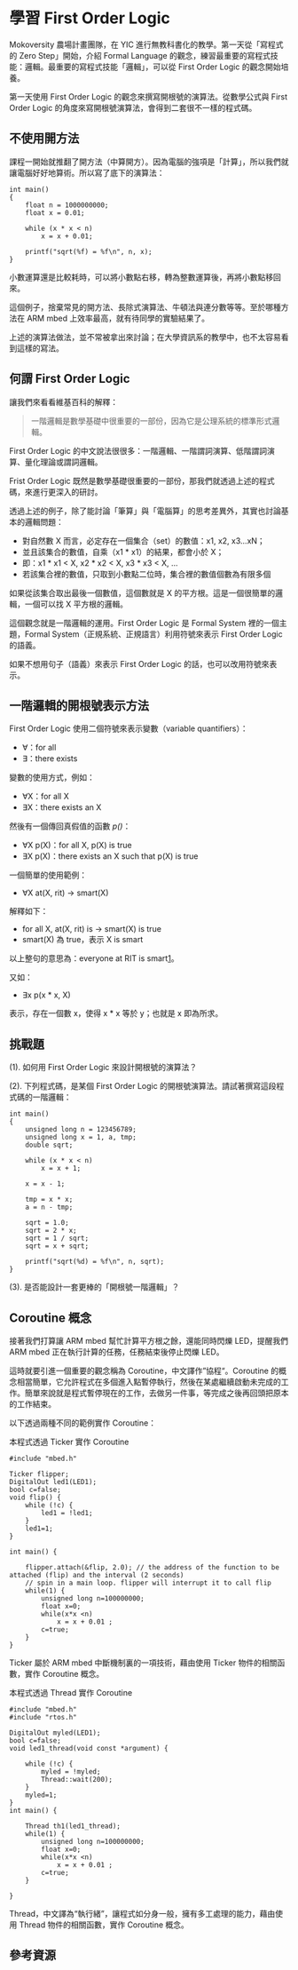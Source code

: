# 學習 First Order Logic

Mokoversity 農場計畫團隊，在 YIC 進行無教科書化的教學。第一天從「寫程式的 Zero Step」開始，介紹 Formal Language 的觀念，練習最重要的寫程式技能：邏輯。最重要的寫程式技能「邏輯」，可以從 First Order Logic 的觀念開始培養。

第一天使用 First Order Logic 的觀念來撰寫開根號的演算法。從數學公式與 First Order Logic 的角度來寫開根號演算法，會得到二套很不一樣的程式碼。

## 不使用開方法

課程一開始就推翻了開方法（中算開方）。因為電腦的強項是「計算」，所以我們就讓電腦好好地算術。所以寫了底下的演算法：

```
int main() 
{
	float n = 1000000000;
	float x = 0.01;

	while (x * x < n)
		x = x + 0.01;

	printf("sqrt(%f) = %f\n", n, x);
}
```

小數運算還是比較耗時，可以將小數點右移，轉為整數運算後，再將小數點移回來。

這個例子，捨棄常見的開方法、長除式演算法、牛頓法與連分數等等。至於哪種方法在 ARM mbed 上效率最高，就有待同學的實驗結果了。

上述的演算法做法，並不常被拿出來討論；在大學資訊系的教學中，也不太容易看到這樣的寫法。

## 何謂 First Order Logic

讓我們來看看維基百科的解釋：

> 一階邏輯是數學基礎中很重要的一部份，因為它是公理系統的標準形式邏輯。

First Order Logic 的中文說法很很多：一階邏輯、一階謂詞演算、低階謂詞演算、量化理論或謂詞邏輯。

Frist Order Logic 既然是數學基礎很重要的一部份，那我們就透過上述的程式碼，來進行更深入的研討。

透過上述的例子，除了能討論「筆算」與「電腦算」的思考差異外，其實也討論基本的邏輯問題： 

* 對自然數 X 而言，必定存在一個集合（set）的數值：x1, x2, x3...xN；
* 並且該集合的數值，自乘（x1 * x1）的結果，都會小於 X；
* 即：x1 * x1 < X, x2 * x2 < X, x3 * x3 < X, ...
* 若該集合裡的數值，只取到小數點二位時，集合裡的數值個數為有限多個

如果從該集合取出最後一個數值，這個數就是 X 的平方根。這是一個很簡單的邏輯，一個可以找 X 平方根的邏輯。

這個觀念就是一階邏輯的運用。First Order Logic 是 Formal System 裡的一個主題，Formal System（正規系統、正規語言）利用符號來表示 First Order Logic 的語義。

如果不想用句子（語義）來表示 First Order Logic 的話，也可以改用符號來表示。

## 一階邏輯的開根號表示方法

First Order Logic 使用二個符號來表示變數（variable quantifiers）：

* ∀：for all
* ∃：there exists

變數的使用方式，例如：

* ∀X：for all X
* ∃X：there exists an X

然後有一個傳回真假值的函數 *p()*：

* ∀X p(X)：for all X, p(X) is true
* ∃X p(X)：there exists an X such that p(X) is true

一個簡單的使用範例：

* ∀X at(X, rit) → smart(X)

解釋如下：

* for all X, at(X, rit) is → smart(X) is true
* smart(X) 為 true，表示 X is smart

以上整句的意思為：everyone at RIT is smart[1]。

又如：

* ∃x p(x * x, X)

表示，存在一個數 x，使得 x * x 等於 y；也就是 x 即為所求。

## 挑戰題

(1). 如何用 First Order Logic 來設計開根號的演算法？

(2). 下列程式碼，是某個 First Order Logic 的開根號演算法。請試著撰寫這段程式碼的一階邏輯：

```
int main() 
{
	unsigned long n = 123456789;
	unsigned long x = 1, a, tmp;
	double sqrt;

	while (x * x < n)
		x = x + 1;

	x = x - 1;

	tmp = x * x;  
	a = n - tmp;

	sqrt = 1.0;
	sqrt = 2 * x;
	sqrt = 1 / sqrt;
	sqrt = x + sqrt;

	printf("sqrt(%d) = %f\n", n, sqrt);
}
```

(3). 是否能設計一套更棒的「開根號一階邏輯」？

## Coroutine 概念

接著我們打算讓 ARM mbed 幫忙計算平方根之餘，還能同時閃爍 LED，提醒我們 ARM mbed 正在執行計算的任務，任務結束後停止閃爍 LED。

這時就要引進一個重要的觀念稱為 Coroutine，中文譯作”協程“。Coroutine 的概念相當簡單，它允許程式在多個進入點暫停執行，然後在某處繼續啟動未完成的工作。簡單來說就是程式暫停現在的工作，去做另一件事，等完成之後再回頭把原本的工作結束。

以下透過兩種不同的範例實作 Coroutine：

本程式透過 Ticker 實作 Coroutine
```
#include "mbed.h"
 
Ticker flipper;
DigitalOut led1(LED1);
bool c=false;
void flip() {     
    while (!c) {
        led1 = !led1;
    }
    led1=1;
}
 
int main() {
 
    flipper.attach(&flip, 2.0); // the address of the function to be attached (flip) and the interval (2 seconds)
    // spin in a main loop. flipper will interrupt it to call flip
    while(1) {
        unsigned long n=100000000;
        float x=0;
        while(x*x <n)
            x = x + 0.01 ;   
        c=true;
    }
}
```

Ticker 屬於 ARM mbed 中斷機制裏的一項技術，藉由使用 Ticker 物件的相關函數，實作 Coroutine 概念。


本程式透過 Thread 實作 Coroutine
```
#include "mbed.h"
#include "rtos.h"
 
DigitalOut myled(LED1);
bool c=false;
void led1_thread(void const *argument) {
    
    while (!c) {
        myled = !myled;
        Thread::wait(200);
    }
    myled=1;
}
int main() {
    
    Thread th1(led1_thread);   
    while(1) {
        unsigned long n=100000000;
        float x=0;
        while(x*x <n)
            x = x + 0.01 ;   
        c=true;
    }
    
}
```
Thread，中文譯為“執行緒”，讓程式如分身一般，擁有多工處理的能力，藉由使用 Thread 物件的相關函數，實作 Coroutine 概念。


## 參考資源
[1]: http://www.cs.rit.edu/~rlc/Courses/IS/ClassNotes/PredicateLogic.pdf

[2]: http://zh.wikipedia.org/wiki/全称量化

[3]: http://programmermagazine.github.io/201403/htm/focus3.html

[4]: http://www.cs.cornell.edu/Courses/cs472/2007fa/lectures/17-kb-systems_fol.pdf

[5]: http://everything2.com/title/approximating+square+roots+using+first-order+Taylor+series
